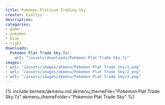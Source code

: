 ```yaml
---
title: Pokemon Platinum Trading Sky
creator: Exaltys
description: 
categories:
- game
- pokemon
- blue
- light
downloads:
  Pokemon Plat Trade Sky.7z:
    url: "/assets/downloads/Pokemon Plat Trade Sky.7z"
images:
- url: "/assets/images/akmenu/Pokemon Plat Trade Sky/1.png"
- url: "/assets/images/akmenu/Pokemon Plat Trade Sky/2.png"
- url: "/assets/images/akmenu/Pokemon Plat Trade Sky/3.png"
---
```


{% include kernels/akmenu.md akmenu_themeFile="Pokemon Plat Trade Sky.7z" akmenu_themeFolder="Pokemon Plat Trade Sky" %}
